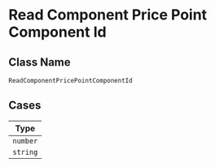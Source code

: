 
# Read Component Price Point Component Id

## Class Name

`ReadComponentPricePointComponentId`

## Cases

| Type |
|  --- |
| `number` |
| `string` |


